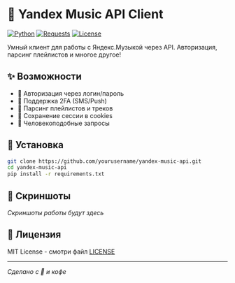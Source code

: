 # 🎵 Yandex Music API Client

[![Python](https://img.shields.io/badge/Python-3.8+-blue.svg)](https://python.org)
[![Requests](https://img.shields.io/badge/Requests-2.32+-green.svg)](https://requests.readthedocs.io)
[![License](https://img.shields.io/badge/License-MIT-yellow.svg)](LICENSE)

Умный клиент для работы с Яндекс.Музыкой через API. Авторизация, парсинг плейлистов и многое другое!

## ✨ Возможности

- 🔐 Авторизация через логин/пароль
- 📱 Поддержка 2FA (SMS/Push)
- 🎵 Парсинг плейлистов и треков
- 🍪 Сохранение сессии в cookies
- 🤖 Человекоподобные запросы

## 🚀 Установка

```bash
git clone https://github.com/yourusername/yandex-music-api.git
cd yandex-music-api
pip install -r requirements.txt
```

## 🎨 Скриншоты

*Скриншоты работы будут здесь*


## 📜 Лицензия

MIT License - смотри файл [LICENSE](LICENSE)

---

*Сделано с 💙 и кофе*

